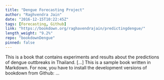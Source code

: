 ```yaml
---
title: "Dengue Forecasting Project"
author: "Raghvendra Jain"
date: "2016-12-15T10:22:45Z"
tags: [Forecasting, Github]
link: "https://bookdown.org/raghavendrajain/predictingdengue/"
length_weight: "9.2%"
repo: "bookdownDengue"
pinned: false
---
```


This is a book that contains experiments and results about the predictions of dengue outtbreaks in Thailand. [...] This is a sample book written in Markdown. For now, you have to install the development versions of bookdown from Github:  ...
